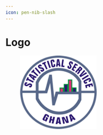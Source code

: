 ```yaml
---
icon: pen-nib-slash
---
```


# Logo

<figure><img src="../.gitbook/assets/image (1) (1) (1).png" alt=""><figcaption></figcaption></figure>

